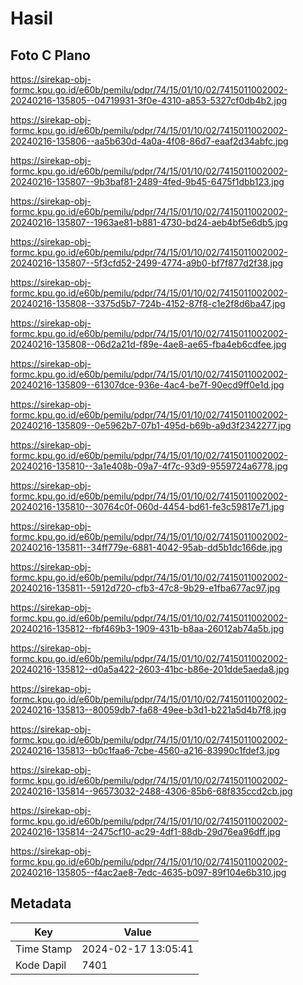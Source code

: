 # Hasil

## Foto C Plano

https://sirekap-obj-formc.kpu.go.id/e60b/pemilu/pdpr/74/15/01/10/02/7415011002002-20240216-135805--04719931-3f0e-4310-a853-5327cf0db4b2.jpg

https://sirekap-obj-formc.kpu.go.id/e60b/pemilu/pdpr/74/15/01/10/02/7415011002002-20240216-135806--aa5b630d-4a0a-4f08-86d7-eaaf2d34abfc.jpg

https://sirekap-obj-formc.kpu.go.id/e60b/pemilu/pdpr/74/15/01/10/02/7415011002002-20240216-135807--9b3baf81-2489-4fed-9b45-6475f1dbb123.jpg

https://sirekap-obj-formc.kpu.go.id/e60b/pemilu/pdpr/74/15/01/10/02/7415011002002-20240216-135807--1963ae81-b881-4730-bd24-aeb4bf5e6db5.jpg

https://sirekap-obj-formc.kpu.go.id/e60b/pemilu/pdpr/74/15/01/10/02/7415011002002-20240216-135807--5f3cfd52-2499-4774-a9b0-bf7f877d2f38.jpg

https://sirekap-obj-formc.kpu.go.id/e60b/pemilu/pdpr/74/15/01/10/02/7415011002002-20240216-135808--3375d5b7-724b-4152-87f8-c1e2f8d6ba47.jpg

https://sirekap-obj-formc.kpu.go.id/e60b/pemilu/pdpr/74/15/01/10/02/7415011002002-20240216-135808--06d2a21d-f89e-4ae8-ae65-fba4eb6cdfee.jpg

https://sirekap-obj-formc.kpu.go.id/e60b/pemilu/pdpr/74/15/01/10/02/7415011002002-20240216-135809--61307dce-936e-4ac4-be7f-90ecd9ff0e1d.jpg

https://sirekap-obj-formc.kpu.go.id/e60b/pemilu/pdpr/74/15/01/10/02/7415011002002-20240216-135809--0e5962b7-07b1-495d-b69b-a9d3f2342277.jpg

https://sirekap-obj-formc.kpu.go.id/e60b/pemilu/pdpr/74/15/01/10/02/7415011002002-20240216-135810--3a1e408b-09a7-4f7c-93d9-9559724a6778.jpg

https://sirekap-obj-formc.kpu.go.id/e60b/pemilu/pdpr/74/15/01/10/02/7415011002002-20240216-135810--30764c0f-060d-4454-bd61-fe3c59817e71.jpg

https://sirekap-obj-formc.kpu.go.id/e60b/pemilu/pdpr/74/15/01/10/02/7415011002002-20240216-135811--34ff779e-6881-4042-95ab-dd5b1dc166de.jpg

https://sirekap-obj-formc.kpu.go.id/e60b/pemilu/pdpr/74/15/01/10/02/7415011002002-20240216-135811--5912d720-cfb3-47c8-9b29-e1fba677ac97.jpg

https://sirekap-obj-formc.kpu.go.id/e60b/pemilu/pdpr/74/15/01/10/02/7415011002002-20240216-135812--fbf469b3-1909-431b-b8aa-26012ab74a5b.jpg

https://sirekap-obj-formc.kpu.go.id/e60b/pemilu/pdpr/74/15/01/10/02/7415011002002-20240216-135812--d0a5a422-2603-41bc-b86e-201dde5aeda8.jpg

https://sirekap-obj-formc.kpu.go.id/e60b/pemilu/pdpr/74/15/01/10/02/7415011002002-20240216-135813--80059db7-fa68-49ee-b3d1-b221a5d4b7f8.jpg

https://sirekap-obj-formc.kpu.go.id/e60b/pemilu/pdpr/74/15/01/10/02/7415011002002-20240216-135813--b0c1faa6-7cbe-4560-a216-83990c1fdef3.jpg

https://sirekap-obj-formc.kpu.go.id/e60b/pemilu/pdpr/74/15/01/10/02/7415011002002-20240216-135814--96573032-2488-4306-85b6-68f835ccd2cb.jpg

https://sirekap-obj-formc.kpu.go.id/e60b/pemilu/pdpr/74/15/01/10/02/7415011002002-20240216-135814--2475cf10-ac29-4df1-88db-29d76ea96dff.jpg

https://sirekap-obj-formc.kpu.go.id/e60b/pemilu/pdpr/74/15/01/10/02/7415011002002-20240216-135805--f4ac2ae8-7edc-4635-b097-89f104e6b310.jpg


## Metadata

| Key        | Value               |
| ---------- | ------------------- |
| Time Stamp | 2024-02-17 13:05:41 |
| Kode Dapil | 7401                |



